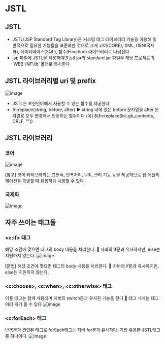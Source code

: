 # JSTL

## JSTL
- JSTL(JSP Standard Tag Library)은 커스텀 태그 라이브러리 기술을 이용해 일반적으로 필요한 기능들을 표준화한 것으로 크게 코어(CORE), XML, I18N(국제화), 데이터베이스(SQL), 함수(Function) 라이브러리로
나눠진다
- jsp 파일에 JSTL을 적용하여면 jstl.jar와 standard.jar 파일을 해당
 프로젝트의 ‘WEB-INF\lib’ 폴더로 복사한다
 
 
 
 ## JSTL 라이브러리별 uri 및 prefix
![image](https://user-images.githubusercontent.com/49936027/138029655-c9f87c14-634e-47b6-b1b7-55dbd5cdb5d3.png)

- JSTL은 표현언어에서 사용할 수 있는 함수를 제공한다
- fn:replace(string, before, after)
 ► string 내에 있는 before 문자열을 after 문자열로 모두 변경해서 반환하는 함수이다
 (예) ${fn:replace(list.gb_contents, CRLF, ””)}
 
  
 ## JSTL 라이브러리
 ### 코어
 ![image](https://user-images.githubusercontent.com/49936027/138029690-4d4216e3-1619-483c-98f1-0946283dc0cc.png)

[참고] 코어 라이브러리는 표현식, 반복처리, URL 관리 기능 등을 제공하므로 웹 애플리케이션을 개발할 때 유용하게 사용할 수 있다


### 국제화
![image](https://user-images.githubusercontent.com/49936027/138029724-f8dd877d-f7ab-4c0d-a0d7-229172e2b443.png)



 ## 자주 쓰이는 태그들
 ### <c:if> 태그
 해당 조건에 맞으면 태그의 body 내용을 처리한다.  자바의 if문과 유사하지만, else는 지원하지 않는다.
![image](https://user-images.githubusercontent.com/49936027/138029790-10d3d65e-c4ba-42c7-84e8-2640051a737b.png)

[문법] 해당 조건에 맞으면 태그의 body 내용을 처리한다.  자바의 if문과 유사하지만, else는 지원하지 않는다.


### <c:choose>, <c:when>, <c:otherwise> 태그
이들 태그는 함께 사용되며 자바의 switch문과 유사한 기능을 한다  태그 내에는 태그 여러 개가 올 수 있다
 ![image](https://user-images.githubusercontent.com/49936027/138029838-ddd5e749-3a85-4ec3-ad50-cb05536fd209.png)


### <c:forEach> 태그
반복문과 관련된 태그로 forEach태그는 자바 for문과 유사하다. 가장 유용한 JSTL태그중 하나이다.
![image](https://user-images.githubusercontent.com/49936027/138029886-87e4fd47-8e57-4aef-839b-522f926617ba.png)

 
 
